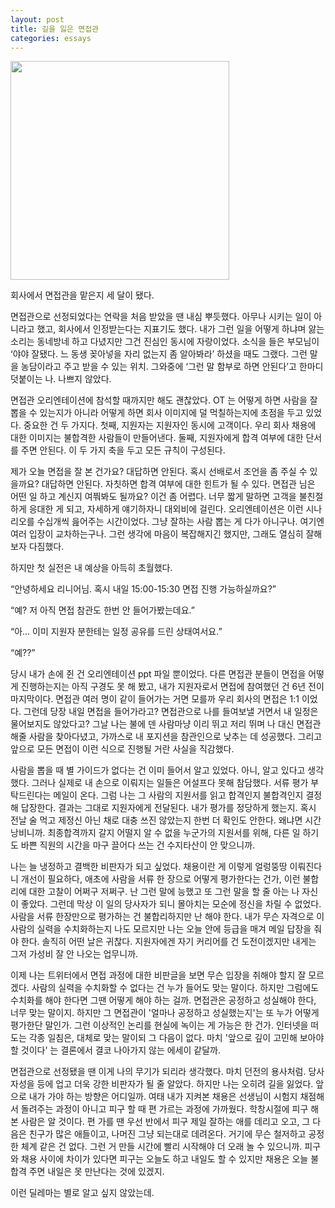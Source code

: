 ```yaml
---
layout: post
title: 길을 잃은 면접관
categories: essays
---
```


<img src="{{ site.baseurl }}/thumbnails/220522.jpeg" width="350" />

회사에서 면접관을 맡은지 세 달이 됐다.

면접관으로 선정되었다는 연락을 처음 받았을 땐 내심 뿌듯했다. 아무나 시키는 일이 아니라고 했고, 회사에서 인정받는다는 지표기도 했다. 내가 그런 일을 어떻게 하냐며 앓는 소리는 동네방네 하고 다녔지만 그건 진심인 동시에 자랑이었다. 소식을 들은 부모님이 ‘야야 잘됐다. 느 동생 꽂아넣을 자리 없는지 좀 알아봐라’ 하셨을 때도 그랬다. 그런 말을 농담이라고 주고 받을 수 있는 위치. 그와중에 ‘그런 말 함부로 하면 안된다’고 한마디 덧붙이는 나. 나쁘지 않았다.

면접관 오리엔테이션에 참석할 때까지만 해도 괜찮았다. OT 는 어떻게 하면 사람을 잘 뽑을 수 있는지가 아니라 어떻게 하면 회사 이미지에 덜 먹칠하는지에 초점을 두고 있었다. 중요한 건 두 가지다. 첫째, 지원자는 지원자인 동시에 고객이다. 우리 회사 채용에 대한 이미지는 불합격한 사람들이 만들어낸다. 둘째, 지원자에게 합격 여부에 대한 단서를 주면 안된다. 이 두 가지 축을 두고 모든 규칙이 구성된다.

제가 오늘 면접을 잘 본 건가요? 대답하면 안된다. 혹시 선배로서 조언을 좀 주실 수 있을까요? 대답하면 안된다. 자칫하면 합격 여부에 대한 힌트가 될 수 있다. 면접관 님은 어떤 일 하고 계신지 여쭤봐도 될까요? 이건 좀 어렵다. 너무 짧게 말하면 고객을 불친절하게 응대한 게 되고, 자세하게 얘기하자니 대외비에 걸린다. 오리엔테이션은 이런 시나리오를 수십개씩 읊어주는 시간이었다. 그냥 잘하는 사람 뽑는 게 다가 아니구나. 여기엔 여러 입장이 교차하는구나. 그런 생각에 마음이 복잡해지긴 했지만, 그래도 열심히 잘해보자 다짐했다.

하지만 첫 실전은 내 예상을 아득히 초월했다.

“안녕하세요 리니어님. 혹시 내일 15:00-15:30 면접 진행 가능하실까요?”

“예? 저 아직 면접 참관도 한번 안 들어가봤는데요.”

“아… 이미 지원자 분한테는 일정 공유를 드린 상태여서요.”

“예??”

당시 내가 손에 쥔 건 오리엔테이션 ppt 파일 뿐이었다. 다른 면접관 분들이 면접을 어떻게 진행하는지는 아직 구경도 못 해 봤고, 내가 지원자로서 면접에 참여했던 건 6년 전이 마지막이다. 면접관 여러 명이 같이 들어가는 거면 모를까 우리 회사의 면접은 1:1 이었다. 그런데 당장 내일 면접을 들어가라고? 면접관으로 나를 들여보낼 거면서 내 일정은 물어보지도 않았다고? 그날 나는 불에 덴 사람마냥 이리 뛰고 저리 뛰며 나 대신 면접관 해줄 사람을 찾아다녔고, 가까스로 내 포지션을 참관인으로 낮추는 데 성공했다. 그리고 앞으로 모든 면접이 이런 식으로 진행될 거란 사실을 직감했다.

사람을 뽑을 때 별 가이드가 없다는 건 이미 들어서 알고 있었다. 아니, 알고 있다고 생각했다. 그러나 실제로 내 손으로 이뤄지는 일들은 어설프다 못해 참담했다. 서류 평가 부탁드린다는 메일이 온다. 그럼 나는 그 사람의 지원서를 읽고 합격인지 불합격인지 결정해 답장한다. 결과는 그대로 지원자에게 전달된다. 내가 평가를 정당하게 했는지. 혹시 전날 술 먹고 제정신 아닌 채로 대충 쓰진 않았는지 한번 더 확인도 안한다. 왜냐면 시간 낭비니까. 최종합격까지 갈지 어떨지 알 수 없을 누군가의 지원서를 위해, 다른 일 하기도 바쁜 직원의 시간을 마구 끌어다 쓰는 건 수지타산이 안 맞으니까.

나는 늘 냉정하고 결백한 비판자가 되고 싶었다. 채용이란 게 이렇게 얼렁뚱땅 이뤄진다니 개선이 필요하다, 애초에 사람을 서류 한 장으로 어떻게 평가한다는 건가, 이런 불합리에 대한 고찰이 어쩌구 저쩌구. 난 그런 말에 능했고 또 그런 말을 할 줄 아는 나 자신이 좋았다. 그런데 막상 이 일의 당사자가 되니 몰아치는 모순에 정신을 차릴 수 없었다. 사람을 서류 한장만으로 평가하는 건 불합리하지만 난 해야 한다. 내가 무슨 자격으로 이 사람의 실력을 수치화하는지 나도 모르지만 나는 오늘 안에 등급을 매겨 메일 답장을 줘야 한다. 솔직히 어떤 날은 귀찮다. 지원자에겐 자기 커리어를 건 도전이겠지만 내게는 그저 가성비 잘 안 나오는 업무니까.

이제 나는 트위터에서 면접 과정에 대한 비판글을 보면 무슨 입장을 취해야 할지 잘 모르겠다. 사람의 실력을 수치화할 수 없다는 건 누가 들어도 맞는 말이다. 하지만 그럼에도 수치화를 해야 한다면 그땐 어떻게 해야 하는 걸까. 면접관은 공정하고 성실해야 한다, 너무 맞는 말이지. 하지만 그 면접관이 '얼마나 공정하고 성실했는지'는 또 누가 어떻게 평가한단 말인가. 그런 이상적인 논리를 현실에 녹이는 게 가능은 한 건가. 인터넷을 떠도는 각종 일침은, 대체로 맞는 말이되 그 다음이 없다. 마치 '앞으로 깊이 고민해 보아야 할 것이다' 는 결론에서 결코 나아가지 않는 에세이 같달까.

면접관으로 선정됐을 땐 이게 나의 무기가 되리라 생각했다. 마치 던전의 용사처럼. 당사자성을 등에 업고 더욱 강한 비판자가 될 줄 알았다. 하지만 나는 오히려 길을 잃었다. 앞으로 내가 가야 하는 방향은 어디일까. 여태 내가 지켜본 채용은 선생님이 시험지 채점해서 돌려주는 과정이 아니고 피구 할 때 편 가르는 과정에 가까웠다. 학창시절에 피구 해 본 사람은 알 것이다. 편 가를 땐 우선 반에서 피구 제일 잘하는 애를 데리고 오고, 그 다음은 친구가 많은 애들이고, 나머진 그냥 되는대로 데려온다. 거기에 무슨 철저하고 공정한 체계 같은 건 없다. 그런 거 만들 시간에 빨리 시작해야 더 오래 놀 수 있으니까. 피구와 채용 사이에 차이가 있다면 피구는 오늘도 하고 내일도 할 수 있지만 채용은 오늘 불합격 주면 내일은 못 만난다는 것에 있겠지.

이런 딜레마는 별로 알고 싶지 않았는데.
